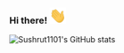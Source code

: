 ### Hi there! <img src="https://raw.githubusercontent.com/ABSphreak/ABSphreak/master/gifs/Hi.gif" width="30px">

![Sushrut1101's GitHub stats](https://github-readme-stats.vercel.app/api?username=Sushrut1101&show_icons=true&theme=merko)
